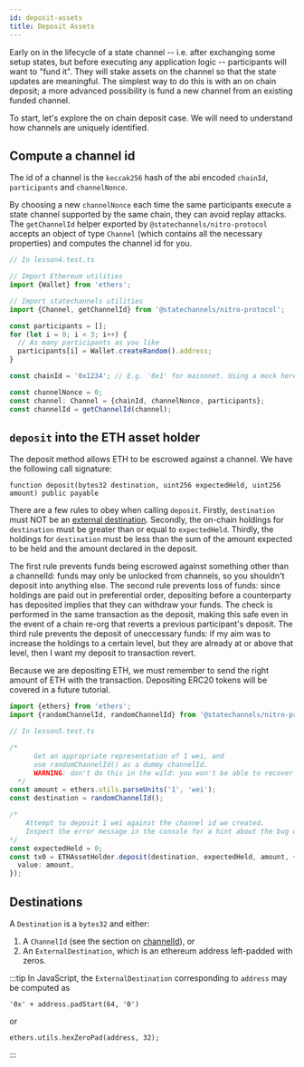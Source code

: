 ```yaml
---
id: deposit-assets
title: Deposit Assets
---
```


Early on in the lifecycle of a state channel -- i.e. after exchanging some setup states, but before executing any application logic -- participants will want to "fund it". They will stake assets on the channel so that the state updates are meaningful. The simplest way to do this is with an on chain deposit; a more advanced possibility is fund a new channel from an existing funded channel.

To start, let's explore the on chain deposit case. We will need to understand how channels are uniquely identified.

## Compute a channel id

The id of a channel is the `keccak256` hash of the abi encoded `chainId`, `participants` and `channelNonce`.

By choosing a new `channelNonce` each time the same participants execute a state channel supported by the same chain, they can avoid replay attacks. The `getChannelId` helper exported by `@statechannels/nitro-protocol` accepts an object of type `Channel` (which contains all the necessary properties) and computes the channel id for you.

```typescript
// In lesson4.test.ts

// Import Ethereum utilities
import {Wallet} from 'ethers';

// Import statechannels utilities
import {Channel, getChannelId} from '@statechannels/nitro-protocol';

const participants = [];
for (let i = 0; i < 3; i++) {
  // As many participants as you like
  participants[i] = Wallet.createRandom().address;
}

const chainId = '0x1234'; // E.g. '0x1' for mainnnet. Using a mock here

const channelNonce = 0;
const channel: Channel = {chainId, channelNonce, participants};
const channelId = getChannelId(channel);
```

## `deposit` into the ETH asset holder

The deposit method allows ETH to be escrowed against a channel.
We have the following call signature:

```solidity
function deposit(bytes32 destination, uint256 expectedHeld, uint256 amount) public payable
```

There are a few rules to obey when calling `deposit`. Firstly, `destination` must NOT be an [external destination](#destinations). Secondly, the on-chain holdings for `destination` must be greater than or equal to `expectedHeld`. Thirdly, the holdings for `destination` must be less than the sum of the amount expected to be held and the amount declared in the deposit.

The first rule prevents funds being escrowed against something other than a channelId: funds may only be unlocked from channels, so you shouldn't deposit into anything else. The second rule prevents loss of funds: since holdings are paid out in preferential order, depositing before a counterparty has deposited implies that they can withdraw your funds. The check is performed in the same transaction as the deposit, making this safe even in the event of a chain re-org that reverts a previous participant's deposit. The third rule prevents the deposit of uneccessary funds: if my aim was to increase the holdings to a certain level, but they are already at or above that level, then I want my deposit to transaction revert.

Because we are depositing ETH, we must remember to send the right amount of ETH with the transaction. Depositing ERC20 tokens will be covered in a future tutorial.

```typescript
import {ethers} from 'ethers';
import {randomChannelId, randomChannelId} from '@statechannels/nitro-protocol';

// In lesson5.test.ts

/*
      Get an appropriate representation of 1 wei, and
      use randomChannelId() as a dummy channelId.
      WARNING: don't do this in the wild: you won't be able to recover these funds.
  */
const amount = ethers.utils.parseUnits('1', 'wei');
const destination = randomChannelId();

/*
    Attempt to deposit 1 wei against the channel id we created.
    Inspect the error message in the console for a hint about the bug on the next line 
*/
const expectedHeld = 0;
const tx0 = ETHAssetHolder.deposit(destination, expectedHeld, amount, {
  value: amount,
});
```

## Destinations

A `Destination` is a `bytes32` and either:

1. A `ChannelId` (see the section on [channelId](#compute-a-channel-id)), or
2. An `ExternalDestination`, which is an ethereum address left-padded with zeros.

:::tip
In JavaScript, the `ExternalDestination` corresponding to `address` may be computed as

```
'0x' + address.padStart(64, '0')
```

or

```
ethers.utils.hexZeroPad(address, 32);
```

:::
